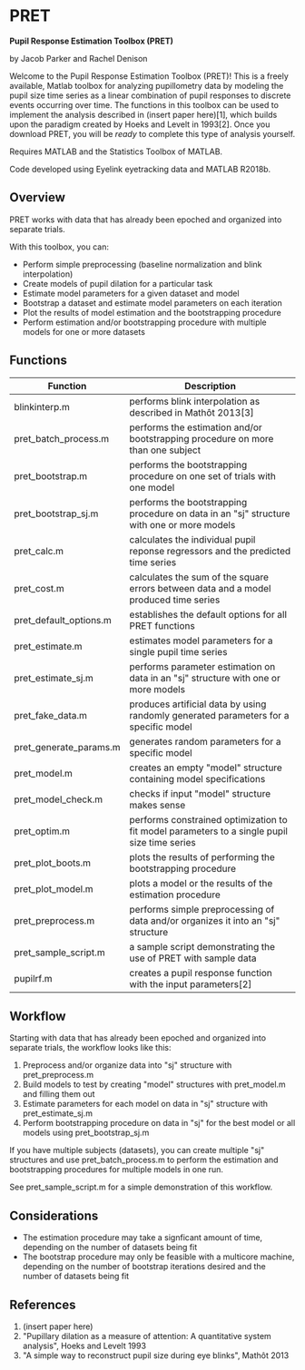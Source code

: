 # PRET #
__Pupil Response Estimation Toolbox (PRET)__

  by Jacob Parker and Rachel Denison
  
  Welcome to the Pupil Response Estimation Toolbox (PRET)! This is a freely available, Matlab toolbox for analyzing pupillometry
  data by modeling the pupil size time series as a linear combination of pupil responses to discrete events occurring over time.
  The functions in this toolbox can be used to implement the analysis described in (insert paper here)[1], which builds upon the
  paradigm created by Hoeks and Levelt in 1993[2]. Once you download PRET, you will be _ready_ to complete this type of analysis         yourself.
  
  Requires MATLAB and the Statistics Toolbox of MATLAB.
  
  Code developed using Eyelink eyetracking data and MATLAB R2018b.
  
## Overview ##
  PRET works with data that has already been epoched and organized into separate trials.

  With this toolbox, you can:
  * Perform simple preprocessing (baseline normalization and blink interpolation)
  * Create models of pupil dilation for a particular task
  * Estimate model parameters for a given dataset and model
  * Bootstrap a dataset and estimate model parameters on each iteration
  * Plot the results of model estimation and the bootstrapping procedure
  * Perform estimation and/or bootstrapping procedure with multiple models for one or more datasets
  
## Functions ##
Function | Description
---------|------------
blinkinterp.m | performs blink interpolation as described in Mathôt 2013[3]
pret_batch_process.m | performs the estimation and/or bootstrapping procedure on more than one subject
pret_bootstrap.m | performs the bootstrapping procedure on one set of trials with one model
pret_bootstrap_sj.m | performs the bootstrapping procedure on data in an "sj" structure with one or more models
pret_calc.m | calculates the individual pupil reponse regressors and the predicted time series
pret_cost.m | calculates the sum of the square errors between data and a model produced time series
pret_default_options.m | establishes the default options for all PRET functions
pret_estimate.m | estimates model parameters for a single pupil time series
pret_estimate_sj.m | performs parameter estimation on data in an "sj" structure with one or more models
pret_fake_data.m | produces artificial data by using randomly generated parameters for a specific model
pret_generate_params.m | generates random parameters for a specific model
pret_model.m | creates an empty "model" structure containing model specifications
pret_model_check.m | checks if input "model" structure makes sense
pret_optim.m | performs constrained optimization to fit model parameters to a single pupil size time series
pret_plot_boots.m | plots the results of performing the bootstrapping procedure
pret_plot_model.m | plots a model or the results of the estimation procedure
pret_preprocess.m | performs simple preprocessing of data and/or organizes it into an "sj" structure
pret_sample_script.m | a sample script demonstrating the use of PRET with sample data
pupilrf.m | creates a pupil response function with the input parameters[2]

## Workflow ##
Starting with data that has already been epoched and organized into separate trials, the workflow looks like this:
1. Preprocess and/or organize data into "sj" structure with pret_preprocess.m
2. Build models to test by creating "model" structures with pret_model.m and filling them out
3. Estimate parameters for each model on data in "sj" structure with pret_estimate_sj.m
4. Perform bootstrapping procedure on data in "sj" for the best model or all models using pret_bootstrap_sj.m

If you have multiple subjects (datasets), you can create multiple "sj" structures and use pret_batch_process.m to perform
the estimation and bootstrapping procedures for multiple models in one run.

See pret_sample_script.m for a simple demonstration of this workflow.

## Considerations ##
* The estimation procedure may take a signficant amount of time, depending on the number of datasets being fit
* The bootstrap procedure may only be feasible with a multicore machine, depending on the number of bootstrap iterations desired and the number of datasets being fit

## References ##
  1. (insert paper here)
  2. "Pupillary dilation as a measure of attention: A quantitative system analysis", Hoeks and Levelt 1993
  3. "A simple way to reconstruct pupil size during eye blinks", Mathôt 2013
